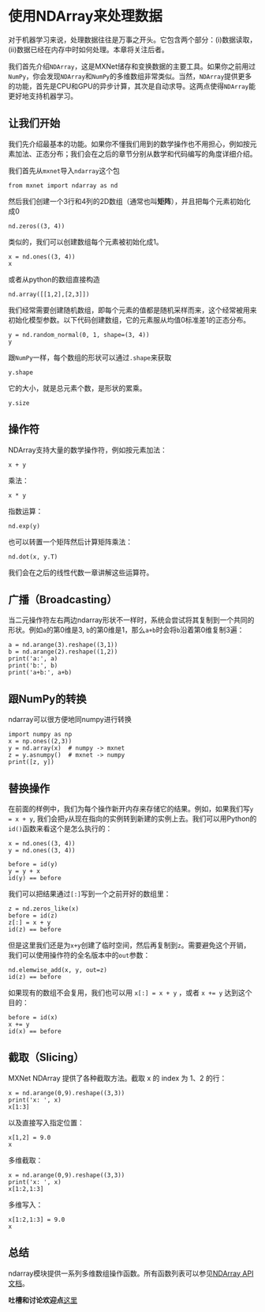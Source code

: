 # 使用NDArray来处理数据

对于机器学习来说，处理数据往往是万事之开头。它包含两个部分：(i)数据读取，(ii)数据已经在内存中时如何处理。本章将关注后者。

我们首先介绍`NDArray`，这是MXNet储存和变换数据的主要工具。如果你之前用过`NumPy`，你会发现`NDArray`和`NumPy`的多维数组非常类似。当然，`NDArray`提供更多的功能，首先是CPU和GPU的异步计算，其次是自动求导。这两点使得`NDArray`能更好地支持机器学习。

## 让我们开始

我们先介绍最基本的功能。如果你不懂我们用到的数学操作也不用担心，例如按元素加法、正态分布；我们会在之后的章节分别从数学和代码编写的角度详细介绍。

我们首先从`mxnet`导入`ndarray`这个包

```{.python .input  n=1}
from mxnet import ndarray as nd
```

然后我们创建一个3行和4列的2D数组（通常也叫**矩阵**），并且把每个元素初始化成0

```{.python .input  n=2}
nd.zeros((3, 4))
```

类似的，我们可以创建数组每个元素被初始化成1。

```{.python .input  n=3}
x = nd.ones((3, 4))
x
```

或者从python的数组直接构造

```{.python .input  n=4}
nd.array([[1,2],[2,3]])
```

我们经常需要创建随机数组，即每个元素的值都是随机采样而来，这个经常被用来初始化模型参数。以下代码创建数组，它的元素服从均值0标准差1的正态分布。

```{.python .input  n=5}
y = nd.random_normal(0, 1, shape=(3, 4))
y
```

跟`NumPy`一样，每个数组的形状可以通过`.shape`来获取

```{.python .input  n=6}
y.shape
```

它的大小，就是总元素个数，是形状的累乘。

```{.python .input  n=7}
y.size
```

## 操作符

NDArray支持大量的数学操作符，例如按元素加法：

```{.python .input  n=8}
x + y
```

乘法：

```{.python .input  n=9}
x * y
```

指数运算：

```{.python .input  n=10}
nd.exp(y)
```

也可以转置一个矩阵然后计算矩阵乘法：

```{.python .input  n=11}
nd.dot(x, y.T)
```

我们会在之后的线性代数一章讲解这些运算符。

## 广播（Broadcasting）

当二元操作符左右两边ndarray形状不一样时，系统会尝试将其复制到一个共同的形状。例如`a`的第0维是3, `b`的第0维是1，那么`a+b`时会将`b`沿着第0维复制3遍：

```{.python .input  n=23}
a = nd.arange(3).reshape((3,1))
b = nd.arange(2).reshape((1,2))
print('a:', a)
print('b:', b)
print('a+b:', a+b)

```

## 跟NumPy的转换

ndarray可以很方便地同numpy进行转换

```{.python .input  n=26}
import numpy as np
x = np.ones((2,3))
y = nd.array(x)  # numpy -> mxnet
z = y.asnumpy()  # mxnet -> numpy
print([z, y])
```

## 替换操作

在前面的样例中，我们为每个操作新开内存来存储它的结果。例如，如果我们写`y = x + y`, 我们会把`y`从现在指向的实例转到新建的实例上去。我们可以用Python的`id()`函数来看这个是怎么执行的：

```{.python .input}
x = nd.ones((3, 4))
y = nd.ones((3, 4))

before = id(y)
y = y + x
id(y) == before
```

我们可以把结果通过`[:]`写到一个之前开好的数组里：

```{.python .input}
z = nd.zeros_like(x)
before = id(z)
z[:] = x + y
id(z) == before
```

但是这里我们还是为`x+y`创建了临时空间，然后再复制到`z`。需要避免这个开销，我们可以使用操作符的全名版本中的`out`参数：

```{.python .input}
nd.elemwise_add(x, y, out=z)
id(z) == before
```

如果现有的数组不会复用，我们也可以用 `x[:] = x + y` ，或者 `x += y` 达到这个目的：

```{.python .input  n=16}
before = id(x)
x += y
id(x) == before
```

## 截取（Slicing）

MXNet NDArray 提供了各种截取方法。截取 x 的 index 为 1、2 的行：

```{.python .input}
x = nd.arange(0,9).reshape((3,3))
print('x: ', x)
x[1:3]
```

以及直接写入指定位置：

```{.python .input}
x[1,2] = 9.0
x
```

多维截取：

```{.python .input}
x = nd.arange(0,9).reshape((3,3))
print('x: ', x)
x[1:2,1:3]
```

多维写入：

```{.python .input}
x[1:2,1:3] = 9.0
x
```

## 总结

ndarray模块提供一系列多维数组操作函数。所有函数列表可以参见[NDArray API文档](https://mxnet.incubator.apache.org/api/python/ndarray.html)。

**吐槽和讨论欢迎点**[这里](https://discuss.gluon.ai/t/topic/745)

